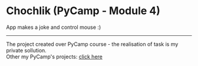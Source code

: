 # Chochlik (PyCamp - Module 4)
App makes a joke and control mouse :)

******
The project created over PyCamp course - the realisation of task is my private sollution.<br>
Other my PyCamp's projects: [click here](https://github.com/rafkow91/PyCamp)
